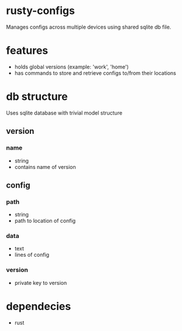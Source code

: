 # rusty-configs
Manages configs across multiple devices using shared sqlite db file.

# features
* holds global versions (example: 'work', 'home')
* has commands to store and retrieve configs to/from their locations

# db structure
Uses sqlite database with trivial model structure

## version
### name
* string
* contains name of version

## config
### path
* string
* path to location of config
### data
* text
* lines of config
### version
* private key to version

# dependecies
* rust
